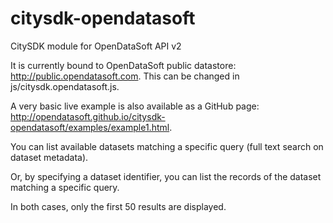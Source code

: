# citysdk-opendatasoft
CitySDK module for OpenDataSoft API v2

It is currently bound to OpenDataSoft public datastore: http://public.opendatasoft.com. This can be changed in js/citysdk.opendatasoft.js.

A very basic live example is also available as a GitHub page: http://opendatasoft.github.io/citysdk-opendatasoft/examples/example1.html.

You can list available datasets matching a specific query (full text search on dataset metadata).

Or, by specifying a dataset identifier, you can list the records of the dataset matching a specific query.

In both cases, only the first 50 results are displayed.
